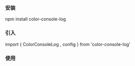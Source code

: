 ### 安装

npm install color-console-log

### 引入

import { ColorConsoleLog , config } from 'color-console-log'

### 使用

